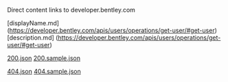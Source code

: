 Direct content links to developer.bentley.com 

[displayName.md] (https://developer.bentley.com/apis/users/operations/get-user/#get-user)
[description.md] (https://developer.bentley.com/apis/users/operations/get-user/#get-user)

[200.json](https://developer.bentley.com/apis/users/operations/get-user/#response-200-ok)
[200.sample.json](https://developer.bentley.com/apis/users/operations/get-user/#response-200-ok)

[404.json](https://developer.bentley.com/apis/users/operations/get-user/#response-404-not-found)
[404.sample.json](https://developer.bentley.com/apis/users/operations/get-user/#response-404-not-found)
